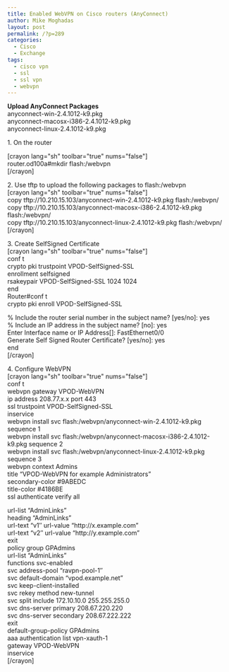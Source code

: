 ```yaml
---
title: Enabled WebVPN on Cisco routers (AnyConnect)
author: Mike Moghadas
layout: post
permalink: /?p=289
categories:
  - Cisco
  - Exchange
tags:
  - cisco vpn
  - ssl
  - ssl vpn
  - webvpn
---
```

<p><strong>Upload AnyConnect Packages</strong><br />
anyconnect-win-2.4.1012-k9.pkg<br />
anyconnect-macosx-i386-2.4.1012-k9.pkg<br />
anyconnect-linux-2.4.1012-k9.pkg</p>
<p>1. On the router</p>
<p><!--more--></p>
<p>[crayon lang="sh" toolbar="true" nums="false"]<br />
router.od100a#mkdir flash:/webvpn<br />
[/crayon]</p>
<p>2. Use tftp to upload the following packages to flash:/webvpn<br />
[crayon lang="sh" toolbar="true" nums="false"]<br />
copy tftp://10.210.15.103/anyconnect-win-2.4.1012-k9.pkg flash:/webvpn/<br />
copy tftp://10.210.15.103/anyconnect-macosx-i386-2.4.1012-k9.pkg flash:/webvpn/<br />
copy tftp://10.210.15.103/anyconnect-linux-2.4.1012-k9.pkg flash:/webvpn/<br />
[/crayon]</p>
<p>3. Create SelfSigned Certificate<br />
[crayon lang="sh" toolbar="true" nums="false"]<br />
conf t<br />
crypto pki trustpoint VPOD-SelfSigned-SSL<br />
enrollment selfsigned<br />
rsakeypair VPOD-SelfSigned-SSL 1024 1024<br />
end<br />
Router#conf t<br />
crypto pki enroll VPOD-SelfSigned-SSL</p>
<p>% Include the router serial number in the subject name? [yes/no]: yes<br />
% Include an IP address in the subject name? [no]: yes<br />
Enter Interface name or IP Address[]: FastEthernet0/0<br />
Generate Self Signed Router Certificate? [yes/no]: yes<br />
end<br />
[/crayon]</p>
<p>4. Configure WebVPN<br />
[crayon lang="sh" toolbar="true" nums="false"]<br />
conf t<br />
webvpn gateway VPOD-WebVPN<br />
ip address 208.77.x.x port 443<br />
ssl trustpoint VPOD-SelfSigned-SSL<br />
inservice<br />
webvpn install svc flash:/webvpn/anyconnect-win-2.4.1012-k9.pkg sequence 1<br />
webvpn install svc flash:/webvpn/anyconnect-macosx-i386-2.4.1012-k9.pkg sequence 2<br />
webvpn install svc flash:/webvpn/anyconnect-linux-2.4.1012-k9.pkg sequence 3<br />
webvpn context Admins<br />
title “VPOD-WebVPN for example Administrators”<br />
secondary-color #9ABEDC<br />
title-color #4186BE<br />
ssl authenticate verify all</p>
<p>url-list “AdminLinks”<br />
heading “AdminLinks”<br />
url-text “v1″ url-value “http://x.example.com”<br />
url-text “v2″ url-value “http://y.example.com”<br />
exit<br />
policy group GPAdmins<br />
url-list “AdminLinks”<br />
functions svc-enabled<br />
svc address-pool “ravpn-pool-1″<br />
svc default-domain “vpod.example.net”<br />
svc keep-client-installed<br />
svc rekey method new-tunnel<br />
svc split include 172.10.10.0 255.255.255.0<br />
svc dns-server primary 208.67.220.220<br />
svc dns-server secondary 208.67.222.222<br />
exit<br />
default-group-policy GPAdmins<br />
aaa authentication list vpn-xauth-1<br />
gateway VPOD-WebVPN<br />
inservice<br />
[/crayon] </p>
